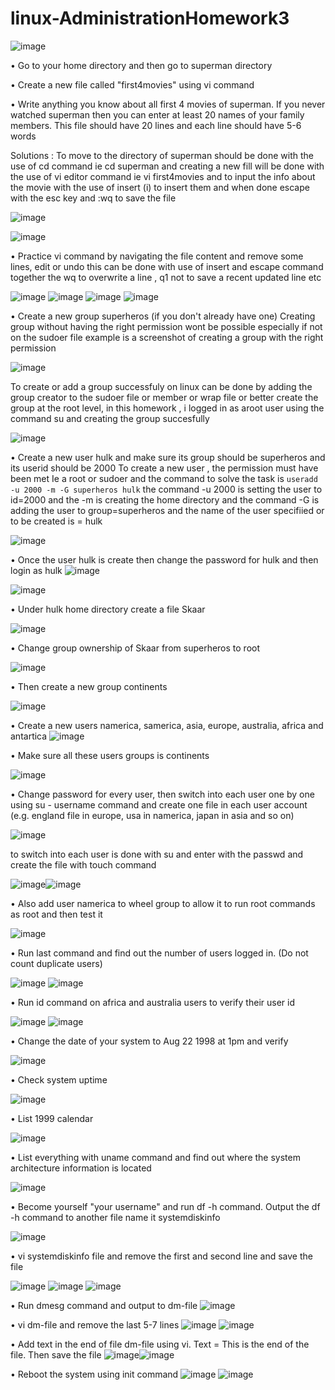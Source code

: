 # linux-AdministrationHomework3
![image](https://github.com/user-attachments/assets/fd8816f9-f80b-4039-b5d0-e700131174d3)

•	Go to your home directory and then go to superman directory

•	Create a new file called "first4movies" using vi command

•	Write anything you know about all first 4 movies of superman.  If you never watched superman then you can enter at least 20 names of your family members.  This file should have 20 lines and each line should have 5-6 words

Solutions : To move to the directory of superman should be done with the use of cd command ie cd superman and creating a new fill will be done with the use of vi editor command ie vi first4movies and to input the info about the movie with the use of insert (i) to insert them and when done escape with the esc key and :wq to save the file 

![image](https://github.com/user-attachments/assets/971604bb-5462-42f2-91cb-3cda474ab7e9)

![image](https://github.com/user-attachments/assets/8896f95c-0c96-42b6-b51c-53c5dac07bee)

•	Practice vi command by navigating the file content and remove some lines, edit or undo
this can be done with use of insert and escape command together the wq to overwrite a line , q1  not to save a recent updated line etc

![image](https://github.com/user-attachments/assets/6f565cb3-0d6f-43d2-95bd-2dfe04632d41)
![image](https://github.com/user-attachments/assets/7b768eb6-08c9-4ea6-bc68-f72eeac53c04)
![image](https://github.com/user-attachments/assets/176f15a2-bd9c-42c5-b7af-e9cd9ab1028d)
![image](https://github.com/user-attachments/assets/696b1040-236d-4aa7-bed5-d968d1a0a517)

•	Create a new group superheros (if you don't already have one)
Creating group without having the right permission wont be possible especially if not on the sudoer file example is a screenshot of creating a group with the right permission 

![image](https://github.com/user-attachments/assets/c8ef42d3-e47e-4bca-bdcb-f89c1a2a11c9)

To create or add a group successfuly on linux can be done by adding the group creator to the sudoer file or member or wrap file or better create the group at the root level, in this homework , i logged in as aroot user using the command su and creating the group succesfully

![image](https://github.com/user-attachments/assets/eba4f57e-6e5d-44eb-b99b-b8b06e43ceb0)


•	Create a new user hulk and make sure its group should be superheros and its userid should be 2000
To create a new user , the permission must have been met Ie a root or sudoer and the command to solve the task is 
````useradd -u 2000 -m -G superheros hulk```` the command -u 2000 is setting the user to id=2000 and the -m is creating the home directory and the command -G is adding the user to group=superheros and the name of the user specifiied or to be created is = hulk

![image](https://github.com/user-attachments/assets/7b9ca798-5a3c-40fa-9ff4-8a555b133b90)


•	Once the user hulk is create then change the password for hulk and then login as hulk
![image](https://github.com/user-attachments/assets/7907cb31-c9d8-4ab6-92d8-e27b7d395abe)

![image](https://github.com/user-attachments/assets/5fb33ddb-fdca-4f8c-8691-5e649d0e6ade)

•	Under hulk home directory create a file Skaar

![image](https://github.com/user-attachments/assets/dcb0a4a7-c82f-4fc6-ae72-cef0a3cb8260)

•	Change group ownership of Skaar from superheros to root

![image](https://github.com/user-attachments/assets/32ef2d03-1025-4b0f-952c-2b6f33754991)

•	Then create a new group continents

![image](https://github.com/user-attachments/assets/787d11ec-4e45-4c11-beb9-6ff7dd7e6069)

•	Create a new users namerica, samerica, asia, europe, australia, africa and antartica
![image](https://github.com/user-attachments/assets/23aef430-1742-458a-9760-7add05aef61a)

•	Make sure all these users groups is continents

![image](https://github.com/user-attachments/assets/4fad16a4-ad87-4b6d-88b4-fb4ce2141484)

•	Change password for every user, then switch into each user one by one using su - username command and create one file in each user account (e.g. england file in europe, usa in namerica, japan in asia and so on)

 ![image](https://github.com/user-attachments/assets/3e8b0496-af89-4aab-8099-2901c81c6f17)
 
to switch into each user is done with su <username> and enter with the passwd and create the file with touch command 

![image](https://github.com/user-attachments/assets/29d31d9a-8b3a-4f2e-ad0b-646635499363)![image](https://github.com/user-attachments/assets/3ea8bbee-6212-44c3-bb30-e6eaf2716d8d)


•	Also add user namerica to wheel group to allow it to run root commands as root and then test it

![image](https://github.com/user-attachments/assets/af4e4753-3322-4f4e-9b48-4df63cd70213)

•	Run last command and find out the number of users logged in.  (Do not count duplicate users)


![image](https://github.com/user-attachments/assets/264ec626-8d06-4d4a-97f7-b9c9f5b501d6) ![image](https://github.com/user-attachments/assets/7210b144-cf00-48ec-ae98-df108f1b9704)


•	Run id command on africa and australia users to verify their user id

![image](https://github.com/user-attachments/assets/e158ef3b-3e61-4ad1-a94b-ebc750c8d3f2)
![image](https://github.com/user-attachments/assets/1281923f-4ae4-469b-a77c-672db380237a)

•	Change the date of your system to Aug 22 1998 at 1pm and verify

![image](https://github.com/user-attachments/assets/33fe364b-9f72-4f49-a232-e4196d5a8157)


•	Check system uptime

![image](https://github.com/user-attachments/assets/051e2563-029f-4345-a521-f41ab776ff38)

•	List 1999 calendar 

![image](https://github.com/user-attachments/assets/933ab557-ef27-4205-92ab-76b4fb3ec466)

•	List everything with uname command and find out where the system architecture information is located

![image](https://github.com/user-attachments/assets/429cf67d-99dd-41e7-8952-c977c0528431)

•	Become yourself "your username" and run df -h command.  Output the df -h command to another file name it systemdiskinfo

![image](https://github.com/user-attachments/assets/156f1e66-d5a0-4315-8d7f-f3d2427cea56)

•	vi systemdiskinfo file and remove the first and second line and save the file

![image](https://github.com/user-attachments/assets/63e7546b-55d4-4bab-a824-139f04711a2d)
![image](https://github.com/user-attachments/assets/d1ba6c35-e445-4748-a9f2-e7554c6c710d)
![image](https://github.com/user-attachments/assets/737fedb4-9e83-46a5-b143-950e7b952320)


•	Run dmesg command and output to dm-file 
![image](https://github.com/user-attachments/assets/454491ed-c401-44e8-be32-37eb6743589c)

•	vi dm-file and remove the last 5-7 lines
![image](https://github.com/user-attachments/assets/8a9253d2-d614-4ee2-b109-1f5b9d46cd5a)
![image](https://github.com/user-attachments/assets/0ac40b4d-d7f9-4705-92cb-1fa99b1f2495)

•	Add text in the end of file dm-file using vi.  Text = This is the end of the file.  Then save the file
![image](https://github.com/user-attachments/assets/706b8381-908f-4ea8-a741-b845c3795bf9)![image](https://github.com/user-attachments/assets/27fbb6ac-1608-4108-973b-2e3ee71bf31e)


•	Reboot the system using init command
![image](https://github.com/user-attachments/assets/62863fdc-a2a5-44c7-8abe-adefbe4bf001)
![image](https://github.com/user-attachments/assets/5b6a314c-ba1d-48d1-a049-522ae6df92e8)



